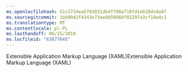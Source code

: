 ```yaml
---
ms.openlocfilehash: 51c5734ea5783831db4ff90a710fd1eb28dc0a87
ms.sourcegitcommit: 1bb00d2f4343e73ae8d58668f02297a3cf10a4c1
ms.translationtype: MT
ms.contentlocale: pl-PL
ms.lasthandoff: 06/15/2019
ms.locfileid: "63877645"
---
```

<span data-ttu-id="29b8d-101">Extensible Application Markup Language (XAML)</span><span class="sxs-lookup"><span data-stu-id="29b8d-101">Extensible Application Markup Language (XAML)</span></span>